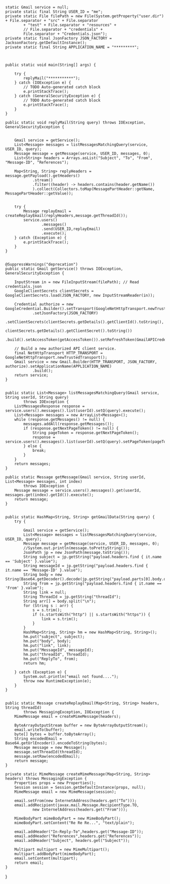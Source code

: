     
	static Gmail service = null;
	private static final String USER_ID = "me";
	private static File filePath = new File(System.getProperty("user.dir") + File.separator + "src" + File.separator
			+ "test" + File.separator + "resources" +
			// File.separator + "credentials" +
			File.separator + "Credentials.json");
	private static final JsonFactory JSON_FACTORY = JacksonFactory.getDefaultInstance();
	private static final String APPLICATION_NAME = "*********";


	
	public static void main(String[] args) {
		
		try {
			replyMail("***********");
		} catch (IOException e) {
			// TODO Auto-generated catch block
			e.printStackTrace();
		} catch (GeneralSecurityException e) {
			// TODO Auto-generated catch block
			e.printStackTrace();
		}
	}

    public static void replyMail(String query) throws IOException, GeneralSecurityException {
       

    	Gmail service = getService();
		List<Message> messages = listMessagesMatchingQuery(service, USER_ID, query);
		Message message = getMessage(service, USER_ID, messages, 0);
        List<String> headers = Arrays.asList("Subject", "To", "From", "Message-ID", "References");

        Map<String, String> replyHeaders = message.getPayload().getHeaders()
                .stream()
                .filter((header) -> headers.contains(header.getName())
                ).collect(Collectors.toMap(MessagePartHeader::getName, MessagePartHeader::getValue));


        try {
            Message replayEmail = createReplayEmail(replyHeaders,message.getThreadId());
            service.users()
                    .messages()
                    .send(USER_ID,replayEmail)
                    .execute();
        } catch (Exception e) {
            e.printStackTrace();
        }
    }
    
    
    @SuppressWarnings("deprecation")
	public static Gmail getService() throws IOException, GeneralSecurityException {

		InputStream in = new FileInputStream(filePath); // Read credentials.json
		GoogleClientSecrets clientSecrets = GoogleClientSecrets.load(JSON_FACTORY, new InputStreamReader(in));

		Credential authorize = new GoogleCredential.Builder().setTransport(GoogleNetHttpTransport.newTrustedTransport())
				.setJsonFactory(JSON_FACTORY)
				.setClientSecrets(clientSecrets.getDetails().getClientId().toString(),
						clientSecrets.getDetails().getClientSecret().toString())
				.build().setAccessToken(getAccessToken()).setRefreshToken(GmailAPICredentials.refresh_token);

		// Build a new authorized API client service.
		final NetHttpTransport HTTP_TRANSPORT = GoogleNetHttpTransport.newTrustedTransport();
		Gmail service = new Gmail.Builder(HTTP_TRANSPORT, JSON_FACTORY, authorize).setApplicationName(APPLICATION_NAME)
				.build();
		return service;
	}
    
  
    public static List<Message> listMessagesMatchingQuery(Gmail service, String userId, String query)
			throws IOException {
		ListMessagesResponse response = service.users().messages().list(userId).setQ(query).execute();
		List<Message> messages = new ArrayList<Message>();
		while (response.getMessages() != null) {
			messages.addAll(response.getMessages());
			if (response.getNextPageToken() != null) {
				String pageToken = response.getNextPageToken();
				response = service.users().messages().list(userId).setQ(query).setPageToken(pageToken).execute();
			} else {
				break;
			}
		}
		return messages;
	}
    
	public static Message getMessage(Gmail service, String userId, List<Message> messages, int index)
			throws IOException {
		Message message = service.users().messages().get(userId, messages.get(index).getId()).execute();
		return message;
	}
    
    
    public static HashMap<String, String> getGmailData(String query) {
		try {
			
			Gmail service = getService();
			List<Message> messages = listMessagesMatchingQuery(service, USER_ID, query);
			Message message = getMessage(service, USER_ID, messages, 0);
			//System.out.println(message.toPrettyString());
			JsonPath jp = new JsonPath(message.toString());
			String subject = jp.getString("payload.headers.find { it.name == 'Subject' }.value");
			String messageId = jp.getString("payload.headers.find { it.name == 'Message-ID' }.value");
			String body = new String(Base64.getDecoder().decode(jp.getString("payload.parts[0].body.data")));
			String from = jp.getString("payload.headers.find { it.name == 'From' }.value");
			String link = null;
			String ThreadId = jp.getString("threadId");
			String arr[] = body.split("\n");
			for (String s : arr) {
				s = s.trim();
				if (s.startsWith("http") || s.startsWith("https")) {
					link = s.trim();
				}
			}
			HashMap<String, String> hm = new HashMap<String, String>();
			hm.put("subject", subject);
			hm.put("body", body);
			hm.put("link", link);
			hm.put("MessageId", messageId);
			hm.put("threadId", ThreadId);
			hm.put("ReplyTo", from);
			return hm;

		} catch (Exception e) {
			System.out.println("email not found....");
			throw new RuntimeException(e);
		}
	}

    
    public static Message createReplayEmail(Map<String, String> headers, String threadId)
            throws MessagingException, IOException {
        MimeMessage email = createMimeMessage(headers);

        ByteArrayOutputStream buffer = new ByteArrayOutputStream();
        email.writeTo(buffer);
        byte[] bytes = buffer.toByteArray();
        String encodedEmail = Base64.getUrlEncoder().encodeToString(bytes);
        Message message = new Message();
        message.setThreadId(threadId);
        message.setRaw(encodedEmail);
        return message;
    }

    private static MimeMessage createMimeMessage(Map<String, String> headers) throws MessagingException {
        Properties props = new Properties();
        Session session = Session.getDefaultInstance(props, null);
        MimeMessage email = new MimeMessage(session);

        email.setFrom(new InternetAddress(headers.get("To")));
        email.addRecipient(javax.mail.Message.RecipientType.TO,
                new InternetAddress(headers.get("From")));

        MimeBodyPart mimeBodyPart = new MimeBodyPart();
        mimeBodyPart.setContent("Re Re Re...", "text/plain");

        email.addHeader("In-Reply-To",headers.get("Message-ID"));
        email.addHeader("References",headers.get("References"));
        email.addHeader("Subject", headers.get("Subject"));

        Multipart multipart = new MimeMultipart();
        multipart.addBodyPart(mimeBodyPart);
        email.setContent(multipart);
        return email;
    }
}

